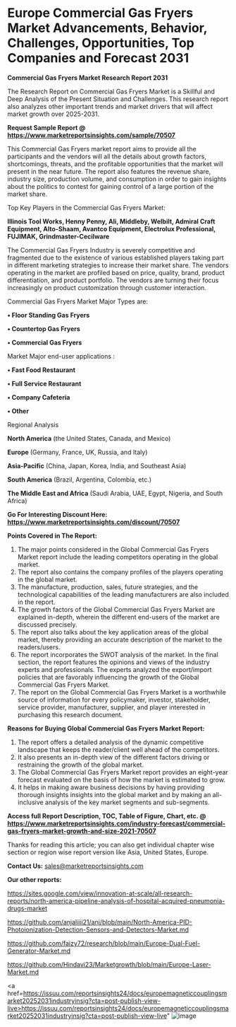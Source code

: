 # Europe Commercial Gas Fryers Market Advancements, Behavior, Challenges, Opportunities, Top Companies and Forecast 2031

<strong>Commercial Gas Fryers Market Research Report 2031</strong>

The Research Report on Commercial Gas Fryers Market is a Skillful and Deep Analysis of the Present Situation and Challenges. This research report also analyzes other important trends and market drivers that will affect market growth over 2025-2031.

<strong>Request Sample Report @ <a href=https://www.marketreportsinsights.com/sample/70507>https://www.marketreportsinsights.com/sample/70507</a></strong>

This Commercial Gas Fryers market report aims to provide all the participants and the vendors will all the details about growth factors, shortcomings, threats, and the profitable opportunities that the market will present in the near future. The report also features the revenue share, industry size, production volume, and consumption in order to gain insights about the politics to contest for gaining control of a large portion of the market share.

Top Key Players in the Commercial Gas Fryers Market:

<strong>Illinois Tool Works, Henny Penny, Ali, Middleby, Welbilt, Admiral Craft Equipment, Alto-Shaam, Avantco Equipment, Electrolux Professional, FUJIMAK, Grindmaster-Cecilware</strong>

The Commercial Gas Fryers Industry is severely competitive and fragmented due to the existence of various established players taking part in different marketing strategies to increase their market share. The vendors operating in the market are profiled based on price, quality, brand, product differentiation, and product portfolio. The vendors are turning their focus increasingly on product customization through customer interaction.

Commercial Gas Fryers Market Major Types are:

<strong>• Floor Standing Gas Fryers

• Countertop Gas Fryers

• Commercial Gas Fryers</strong>

Market Major end-user applications :

<strong>• Fast Food Restaurant

• Full Service Restaurant

• Company Cafeteria

• Other</strong>

Regional Analysis

</u><strong><b>North America</b></strong> (the United States, Canada, and Mexico)

<strong><b>Europe </b></strong>(Germany, France, UK, Russia, and Italy)

<strong><b>Asia-Pacific</b></strong> (China, Japan, Korea, India, and Southeast Asia)

<strong><b>South America</b></strong> (Brazil, Argentina, Colombia, etc.)

<strong><b>The Middle East and Africa</b></strong> (Saudi Arabia, UAE, Egypt, Nigeria, and South Africa)

<strong>Go For Interesting Discount Here: <a href=https://www.marketreportsinsights.com/discount/70507>https://www.marketreportsinsights.com/discount/70507</a></strong>

<strong>Points Covered in The Report:</strong>
<ol>
  <li>The major points considered in the Global Commercial Gas Fryers Market report include the leading competitors operating in the global market.</li>
  <li>The report also contains the company profiles of the players operating in the global market.</li>
  <li>The manufacture, production, sales, future strategies, and the technological capabilities of the leading manufacturers are also included in the report.</li>
  <li>The growth factors of the Global Commercial Gas Fryers Market are explained in-depth, wherein the different end-users of the market are discussed precisely.</li>
  <li>The report also talks about the key application areas of the global market, thereby providing an accurate description of the market to the readers/users.</li>
  <li>The report incorporates the SWOT analysis of the market. In the final section, the report features the opinions and views of the industry experts and professionals. The experts analyzed the export/import policies that are favorably influencing the growth of the Global Commercial Gas Fryers Market.</li>
  <li>The report on the Global Commercial Gas Fryers Market is a worthwhile source of information for every policymaker, investor, stakeholder, service provider, manufacturer, supplier, and player interested in purchasing this research document.</li>
</ol>
<strong>Reasons for Buying Global Commercial Gas Fryers Market Report:</strong>

<ol>
  <li>The report offers a detailed analysis of the dynamic competitive landscape that keeps the reader/client well ahead of the competitors.</li>
  <li>It also presents an in-depth view of the different factors driving or restraining the growth of the global market.</li>
  <li>The Global Commercial Gas Fryers Market report provides an eight-year forecast evaluated on the basis of how the market is estimated to grow.</li>
  <li>It helps in making aware business decisions by having providing thorough insights insights into the global market and by making an all-inclusive analysis of the key market segments and sub-segments.</li>
</ol>
<strong>Access full Report Description, TOC, Table of Figure, Chart, etc. @ <a href=https://www.marketreportsinsights.com/industry-forecast/commercial-gas-fryers-market-growth-and-size-2021-70507>https://www.marketreportsinsights.com/industry-forecast/commercial-gas-fryers-market-growth-and-size-2021-70507</a></strong>


Thanks for reading this article; you can also get individual chapter wise section or region wise report version like Asia, United States, Europe.

<strong>Contact Us:</strong>
sales@marketreportsinsights.com

<strong>Our other reports:</strong>

<a href=https://sites.google.com/view/innovation-at-scale/all-research-reports/north-america-pipeline-analysis-of-hospital-acquired-pneumonia-drugs-market>https://sites.google.com/view/innovation-at-scale/all-research-reports/north-america-pipeline-analysis-of-hospital-acquired-pneumonia-drugs-market</a>

<a href=https://github.com/anjaliiii21/anj/blob/main/North-America-PID-Photoionization-Detection-Sensors-and-Detectors-Market.md>https://github.com/anjaliiii21/anj/blob/main/North-America-PID-Photoionization-Detection-Sensors-and-Detectors-Market.md</a>

<a href=https://github.com/faizy72/research/blob/main/Europe-Dual-Fuel-Generator-Market.md>https://github.com/faizy72/research/blob/main/Europe-Dual-Fuel-Generator-Market.md</a>

<a href=https://github.com/Hindavi23/Marketgrowth/blob/main/Europe-Laser-Market.md>https://github.com/Hindavi23/Marketgrowth/blob/main/Europe-Laser-Market.md</a>

<a href=https://issuu.com/reportsinsights24/docs/europemagneticcouplingsmarket20252031industryinsig?cta=post-publish-view-live>https://issuu.com/reportsinsights24/docs/europemagneticcouplingsmarket20252031industryinsig?cta=post-publish-view-live</a>"
![image](https://github.com/user-attachments/assets/3955bd8d-8632-4467-a374-cb624b524ffe)
